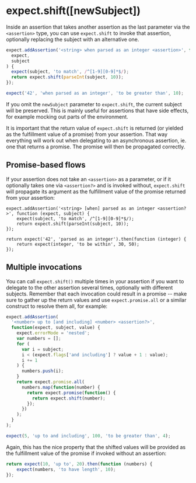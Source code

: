# expect.shift([newSubject])

Inside an assertion that takes another assertion as the last parameter via
the `<assertion>` type, you can use `expect.shift` to invoke that assertion,
optionally replacing the subject with an alternative one.

```js
expect.addAssertion('<string> when parsed as an integer <assertion>', function(
  expect,
  subject
) {
  expect(subject, 'to match', /^[1-9][0-9]*$/);
  return expect.shift(parseInt(subject, 10));
});

expect('42', 'when parsed as an integer', 'to be greater than', 10);
```

If you omit the `newSubject` parameter to `expect.shift`, the current subject
will be preserved. This is mainly useful for assertions that have side effects,
for example mocking out parts of the environment.

It is important that the return value of `expect.shift` is returned (or yielded
as the fulfillment value of a promise) from your assertion. That way everything
will work out when delegating to an asynchronous assertion, ie. one that returns
a promise. The promise will then be propagated correctly.

## Promise-based flows

If your assertion does not take an `<assertion>` as a parameter, or if it
optionally takes one via `<assertion?>` and is invoked without,
`expect.shift` will propagate its argument as the fulfillment value of the
promise returned from your assertion:

<!-- async:true -->
```js&freshExpect:true
expect.addAssertion('<string> [when] parsed as an integer <assertion?>', function (expect, subject) {
    expect(subject, 'to match', /^[1-9][0-9]*$/);
    return expect.shift(parseInt(subject, 10));
});

return expect('42', 'parsed as an integer').then(function (integer) {
    return expect(integer, 'to be within', 30, 50);
});
```

## Multiple invocations

You can call `expect.shift()` multiple times in your assertion if you want
to delegate to the other assertion several times, optionally with different
subjects. Remember that each invocation could result in a promise -- make
sure to gather up the return values and use `expect.promise.all` or a similar
construct to resolve them all, for example:

```js
expect.addAssertion(
  '<number> up to [and including] <number> <assertion?>',
  function(expect, subject, value) {
    expect.errorMode = 'nested';
    var numbers = [];
    for (
      var i = subject;
      i < (expect.flags['and including'] ? value + 1 : value);
      i += 1
    ) {
      numbers.push(i);
    }
    return expect.promise.all(
      numbers.map(function(number) {
        return expect.promise(function() {
          return expect.shift(number);
        });
      })
    );
  }
);

expect(5, 'up to and including', 100, 'to be greater than', 4);
```

Again, this has the nice property that the shifted values will be provided as
the fulfillment value of the promise if invoked without an assertion:

<!-- async:true -->
```js
return expect(10, 'up to', 20).then(function (numbers) {
    expect(numbers, 'to have length', 10);
});
```
